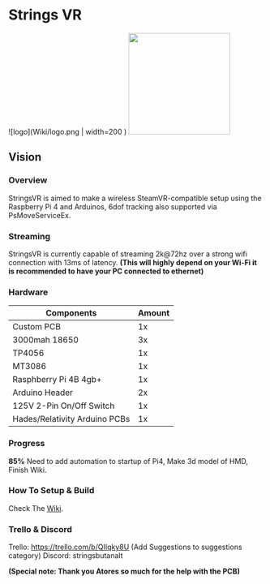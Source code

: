 # Strings VR
![logo](Wiki/logo.png | width=200 )
<img src="https://github.com/StringsVR/StringsVR/Wiki/logo.png" width="200" height="200">

## Vision

### Overview
StringsVR is aimed to make a wireless SteamVR-compatible setup using the Raspberry Pi 4 and Arduinos, 6dof tracking also supported via PsMoveServiceEx. 

### Streaming
StringsVR is currently capable of streaming 2k@72hz over a strong wifi connection with 13ms of latency.
**(This will highly depend on your Wi-Fi it is recommended to have your PC connected to ethernet)** 

### Hardware

| Components  | Amount |
| ------------- | ------------- |
| Custom PCB | 1x  |
| 3000mah 18650  | 3x  |
| TP4056  | 1x  |
| MT3086  | 1x  |
| Rasphberry Pi 4B 4gb+  | 1x  |
| Arduino Header  | 2x  |
| 125V 2-Pin On/Off Switch  | 1x  |
| Hades/Relativity Arduino PCBs  | 1x  |

### Progress 
**85%** Need to add automation to startup of Pi4, Make 3d model of HMD, Finish Wiki.

### How To Setup & Build
Check The [Wiki](https://github.com/StringsVR/StringsVR/wiki/Getting-Started).

### Trello & Discord
Trello: https://trello.com/b/QIIqky8U (Add Suggestions to suggestions category)
Discord: stringsbutanalt 

**(Special note: Thank you Atores so much for the help with the PCB)**

